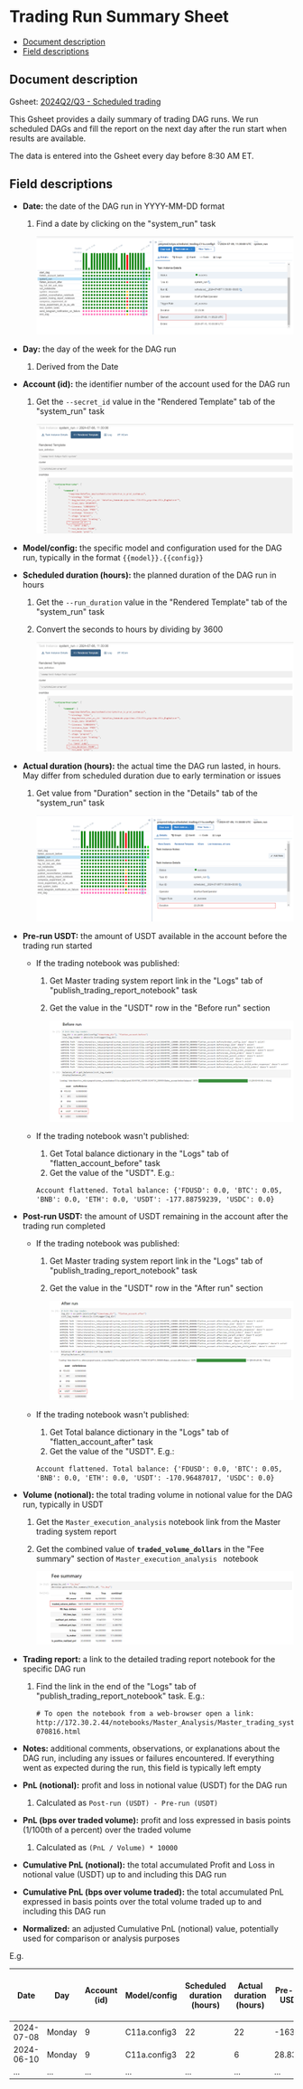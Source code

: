 # Trading Run Summary Sheet

<!-- toc -->

- [Document description](#document-description)
- [Field descriptions](#field-descriptions)

<!-- tocstop -->

## Document description

Gsheet:
[2024Q2/Q3 - Scheduled trading](https://docs.google.com/spreadsheets/d/1abvqin3UXJUYmaOD999IBZDoOFGYjUk-4sP7Bd37Ukw/)

This Gsheet provides a daily summary of trading DAG runs. We run scheduled DAGs
and fill the report on the next day after the run start when results are
available.

The data is entered into the Gsheet every day before 8:30 AM ET.

## Field descriptions

- **Date:** the date of the DAG run in YYYY-MM-DD format

  1. Find a date by clicking on the "system_run" task

     ![alt_text](figs/trading_run_summary_sheet/image1.png)

- **Day:** the day of the week for the DAG run

  1. Derived from the Date

- **Account (id):** the identifier number of the account used for the DAG run

  1. Get the `--secret_id` value in the "Rendered Template" tab of the
     "system_run" task

     ![alt_text](figs/trading_run_summary_sheet/image2.png)

- **Model/config:** the specific model and configuration used for the DAG run,
  typically in the format `{{model}}.{{config}}`

- **Scheduled duration (hours):** the planned duration of the DAG run in hours

  1. Get the `--run_duration` value in the "Rendered Template" tab of the
     "system_run" task
  2. Convert the seconds to hours by dividing by 3600

     ![alt_text](figs/trading_run_summary_sheet/image3.png)

- **Actual duration (hours):** the actual time the DAG run lasted, in hours. May
  differ from scheduled duration due to early termination or issues

  1. Get value from "Duration" section in the "Details" tab of the "system_run"
     task

     ![alt_text](figs/trading_run_summary_sheet/image4.png)

- **Pre-run USDT:** the amount of USDT available in the account before the
  trading run started
  - If the trading notebook was published:

    1. Get Master trading system report link in the "Logs" tab of
       "publish_trading_report_notebook" task
    2. Get the value in the "USDT" row in the "Before run" section

       ![alt_text](figs/trading_run_summary_sheet/image6.png)
  - If the trading notebook wasn't published:

    1. Get Total balance dictionary in the "Logs" tab of
       "flatten_account_before" task
    2. Get the value of the "USDT". E.g.:
    ```
    Account flattened. Total balance: {'FDUSD': 0.0, 'BTC': 0.05, 'BNB': 0.0, 'ETH': 0.0, 'USDT': -177.88759239, 'USDC': 0.0}
    ```

- **Post-run USDT:** the amount of USDT remaining in the account after the
  trading run completed
  - If the trading notebook was published:

    1. Get Master trading system report link in the "Logs" tab of
       "publish_trading_report_notebook" task
    2. Get the value in the "USDT" row in the "After run" section

       ![alt_text](figs/trading_run_summary_sheet/image7.png)
  - If the trading notebook wasn't published:

    1. Get Total balance dictionary in the "Logs" tab of "flatten_account_after"
       task
    2. Get the value of the "USDT". E.g.:
    ```
    Account flattened. Total balance: {'FDUSD': 0.0, 'BTC': 0.05, 'BNB': 0.0, 'ETH': 0.0, 'USDT': -170.96487017, 'USDC': 0.0}
    ```

- **Volume (notional):** the total trading volume in notional value for the DAG
  run, typically in USDT

  1. Get the `Master_execution_analysis` notebook link from the Master trading
     system report
  2. Get the combined value of **`traded_volume_dollars`** in the "Fee summary"
     section of `Master_execution_analysis ` notebook

     ![alt_text](figs/trading_run_summary_sheet/image5.png)

- **Trading report:** a link to the detailed trading report notebook for the
  specific DAG run

  1. Find the link in the end of the "Logs" tab of
     "publish_trading_report_notebook" task. E.g.:
     ```
     # To open the notebook from a web-browser open a link:
     http://172.30.2.44/notebooks/Master_Analysis/Master_trading_system_report.0.20240711-070816.html
     ```

- **Notes:** additional comments, observations, or explanations about the DAG
  run, including any issues or failures encountered. If everything went as
  expected during the run, this field is typically left empty

- **PnL (notional):** profit and loss in notional value (USDT) for the DAG run

  1. Calculated as `Post-run (USDT) - Pre-run (USDT)`

- **PnL (bps over traded volume):** profit and loss expressed in basis points
  (1/100th of a percent) over the traded volume

  1. Calculated as `(PnL / Volume) * 10000`

- **Cumulative PnL (notional):** the total accumulated Profit and Loss in
  notional value (USDT) up to and including this DAG run

- **Cumulative PnL (bps over volume traded):** the total accumulated PnL
  expressed in basis points over the total volume traded up to and including
  this DAG run

- **Normalized:** an adjusted Cumulative PnL (notional) value, potentially used
  for comparison or analysis purposes

E.g.

| Date       | Day    | Account (id) | Model/config | Scheduled duration (hours) | Actual duration (hours) | Pre-run USDT | Post-run USDT | Volume (notional) | Trading report                                                                                             | Notes                                                               | PnL (notional) | PnL (bps over traded volume) | Cumulative PnL (notional) | Cumulative PnL (bps over volume traded) | Normalized |
| ---------- | ------ | ------------ | ------------ | -------------------------- | ----------------------- | ------------ | ------------- | ----------------- | ---------------------------------------------------------------------------------------------------------- | ------------------------------------------------------------------- | -------------- | ---------------------------- | ------------------------- | --------------------------------------- | ---------- |
| 2024-07-08 | Monday | 9            | C11a.config3 | 22                         | 22                      | -163.09      | -177.89       | 11441.03          | [Report](http://172.30.2.44/notebooks/Master_Analysis/Master_trading_system_report.0.20240709-070909.html) |                                                                     | -14.80         | -12.94                       | -177.89                   | -3.30                                   | -83.29     |
| 2024-06-10 | Monday | 9            | C11a.config3 | 22                         | 6                       | 28.83        | 50.10         | 4537.60           | [Report](http://172.30.2.44/notebooks/Master_Analysis/Master_trading_system_report.0.20240610-142809.html) | Failed because of https://github.com/cryptokaizen/cmamp/issues/8552 | 21.28          | 46.89                        | 50.10                     | 2.34                                    | 144.70     |
| ...        | ...    | ...          | ...          | ...                        | ...                     | ...          | ...           | ...               | ...                                                                                                        | ...                                                                 | ...            | ...                          | ...                       | ...                                     | ...        |
